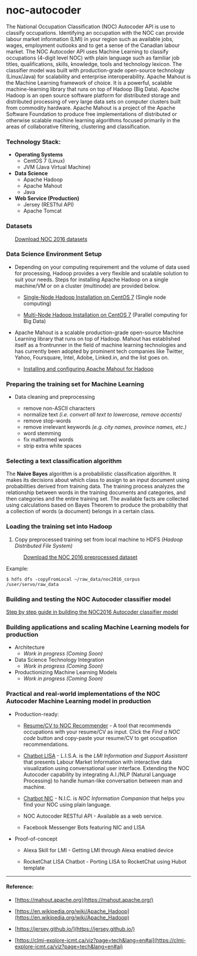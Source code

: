# noc-autocoder
The National Occupation Classification (NOC) Autocoder API is use to classify occupations. Identifying an occupation with the NOC can provide labour market information (LMI) in your region such as available jobs, wages, employment outlooks and to get a sense of the Canadian labour market. The NOC Autocoder API uses Machine Learning to classify occupations (4-digit level NOC) with plain language such as familiar job titles, qualifications, skills, knowledge, tools and technology lexicon. The classifier model was built with production-grade open-source technology (Linux/Java) for scalability and enterprise interoperability. Apache Mahout is the Machine Learning framework of choice. It is a powerful, scalable machine-learning library that runs on top of Hadoop (Big Data). Apache Hadoop is an open source software platform for distributed storage and distributed processing of very large data sets on computer clusters built from commodity hardware. Apache Mahout is a project of the Apache Software Foundation to produce free implementations of distributed or otherwise scalable machine learning algorithms focused primarily in the areas of collaborative filtering, clustering and classification.  

### Technology Stack:

- **Operating Systems**
  + CentOS 7 (Linux)
  + JVM (Java Virtual Machine)
- **Data Science**
  + Apache Hadoop
  + Apache Mahout
  + Java
- **Web Service (Production)**
  + Jersey (RESTful API)
  + Apache Tomcat

### Datasets

&nbsp;&nbsp;&nbsp;&nbsp;&nbsp;&nbsp;[Download NOC 2016 datasets ](https://open.canada.ca/data/dataset/f1f287de-1208-490d-9faf-302d343df0eb)

### Data Science Environment Setup

+ Depending on your computing requirement and the volume of data used for processing, Hadoop provides a very flexible and scalable solution to suit your needs. Steps for installing Apache Hadoop on a single machine/VM or on a cluster (multinode) are provided below.

  + [Single-Node Hadoop Installation on CentOS 7](https://github.com/LMID-DIMT/noc-autocoder/wiki/Single-Node-Hadoop-Installation-on-CentOS-7) (Single node computing)

  + [Multi-Node Hadoop Installation on CentOS 7](https://github.com/LMID-DIMT/noc-autocoder/wiki/Multi-Node-Hadoop-Installation-on-CentOS-7) (Parallel computing for Big Data)

+ Apache Mahout is a scalable production-grade open-source Machine Learning library that runs on top of Hadoop. Mahout has established itself as a frontrunner in the field of machine learning technologies and has currently been adopted by prominent tech companies like Twitter, Yahoo, Foursquare, Intel, Adobe, Linked.in, and the list goes on.

  + [Installing and configuring Apache Mahout for Hadoop](https://github.com/LMID-DIMT/noc-autocoder/wiki/Installing-and-configuring-Apache-Mahout-for-Hadoop)

### Preparing the training set for Machine Learning

  + Data cleaning and preprocessing

    + remove non-ASCII characters
    + normalize text  _(i.e. convert all text to lowercase, remove accents)_
    + remove stop-words
    + remove irrelevant keywords _(e.g. city names, province names, etc.)_
    + word stemming
    + fix malformed words
    + strip extra white spaces

### Selecting a text classification algorithm

The  **Naive  Bayes**  algorithm  is  a  probabilistic  classification  algorithm.  It  makes  its  decisions  about  which  class  to  assign  to  an  input  document  using  probabilities  derived  from  training  data.  The  training  process  analyzes  the relationship between words in the training documents and categories, and then categories and the entire training set. The available facts are collected using calculations based on Bayes Theorem to produce the probability that a collection of words (a document) belongs in a certain class.

### Loading the training set into Hadoop

1. Copy preprocessed training set from local machine to HDFS _(Hadoop Distributed File System)_

&nbsp;&nbsp;&nbsp;&nbsp;&nbsp;&nbsp;&nbsp;&nbsp;&nbsp;&nbsp;&nbsp;&nbsp;[Download the NOC 2016 preprocessed dataset](https://github.com/LMID-DIMT/noc-autocoder/tree/master/noc-autocoder-mahout/data/noc2016_corpus)

Example:
```
$ hdfs dfs -copyFromLocal ~/raw_data/noc2016_corpus /user/servo/raw_data
```

### Building and testing the NOC Autocoder classifier model

[Step by step guide in building the NOC2016 Autocoder classifier model](https://github.com/LMID-DIMT/noc-autocoder/wiki/Building-the-Classifier-Model-with-Mahout)



### Building applications and scaling Machine Learning models for production

+ Architecture
  + _Work in progress (Coming Soon)_
+ Data Science Technology Integration
  + _Work in progress (Coming Soon)_
+ Productionizing Machine Learning Models
  + _Work in progress (Coming Soon)_

### Practical and real-world implementations of the NOC Autocoder Machine Learning model in production

+ Production-ready:

  + [Resume/CV to NOC Recommender](https://clmi-explore-icmt.ca/viz?page=home&lang=en) - A tool that recommends occupations with your resume/CV as input. Click the _Find a NOC code_ button and copy-paste your resume/CV to get occupation recommendations.

  + [Chatbot LISA](https://clmi-explore-icmt.ca/viz?page=chat-lisa) - L.I.S.A. is the _LMI Information and Support Assistant_ that presents Labour Market Information with interactive data visualization using conversational user interface. Extending the NOC Autocoder capability by integrating A.I./NLP (Natural Language Processing) to handle human-like conversation between man and machine.

  + [Chatbot NIC](https://clmi-explore-icmt.ca/viz?page=chat-nic) - N.I.C. is _NOC Information Companion_ that helps you find your NOC using plain language.

  + NOC Autocoder RESTful API - Available as a web service.

  + Facebook Messenger Bots featuring NIC and LISA

+ Proof-of-concept

  + Alexa Skill for LMI - Getting LMI through Alexa enabled device

  + RocketChat LISA Chatbot - Porting LISA to RocketChat using Hubot template




***
#### Reference:

+ [https://mahout.apache.org](https://mahout.apache.org/)

+ [https://en.wikipedia.org/wiki/Apache_Hadoop](https://en.wikipedia.org/wiki/Apache_Hadoop)

+ [https://jersey.github.io/](https://jersey.github.io/)

+ [https://clmi-explore-icmt.ca/viz?page=tech&lang=en#ai](https://clmi-explore-icmt.ca/viz?page=tech&lang=en#ai)
